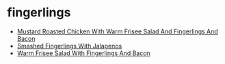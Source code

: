 # fingerlings

 * [Mustard Roasted Chicken With Warm Frisee Salad And Fingerlings And Bacon](../index/m/mustard-roasted-chicken-with-warm-frisee-salad-and-fingerlings-and-bacon-234428.json)
 * [Smashed Fingerlings With Jalapenos](../index/s/smashed-fingerlings-with-jalapenos-51239670.json)
 * [Warm Frisee Salad With Fingerlings And Bacon](../index/w/warm-frisee-salad-with-fingerlings-and-bacon-234418.json)

